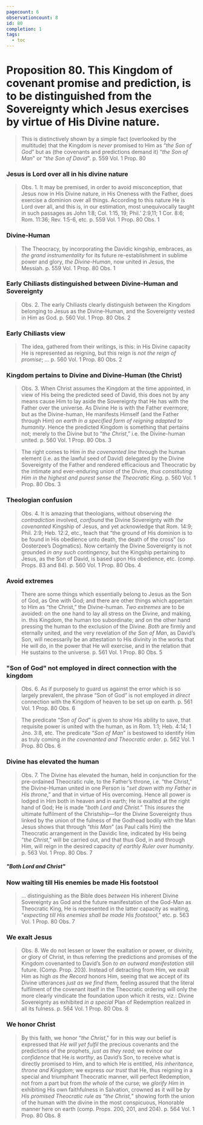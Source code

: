 ```yaml
---
pagecount: 6
observationcount: 8
id: 80
completion: 1
tags:
  - toc
---
```

# Proposition 80. This Kingdom of covenant promise and prediction, is to be distinguished from the Sovereignty which Jesus exercises by virtue of His Divine nature.

>This is distinctively shown by a simple fact (overlooked by the multitude) that the Kingdom is *never* promised to Him as “*the Son of God*” but as (the covenants and predictions demand it) “*the Son of Man*" or “*the Son of David*".
>p. 559 Vol. 1 Prop. 80
### Jesus is Lord over all in his divine nature
>Obs. 1. It may be premised, in order to avoid misconception, that Jesus now in His Divine nature, in His Oneness with the Father, does exercise a dominion over all things. According to this nature He is Lord over all, and this is, in our estimation, most unequivocally taught in such passages as John 1:8; Col. 1:15, 19; Phil.’ 2:9,11; 1 Cor. 8:6; Rom. 11:36; Rev. 1:5-6, etc.
>p. 559 Vol. 1 Prop. 80 Obs. 1
### Divine-Human
>The Theocracy, by incorporating the Davidic kingship, embraces, as *the grand instrumentality* for its future re-establishment in sublime power and glory, *the Divine-Human*, now united in Jesus, the Messiah.
>p. 559 Vol. 1 Prop. 80 Obs. 1
### Early Chiliasts distinguished between Divine-Human and Sovereignty
>Obs. 2. The early Chiliasts clearly distinguish between the Kingdom belonging to Jesus as the Divine-Human, and the Sovereignty vested in Him as God.
>p. 560 Vol. 1 Prop. 80 Obs. 2
### Early Chiliasts view
>The idea, gathered from their writings, is this: in His Divine capacity He is represented as reigning, but this reign is *not the reign of promise*; ...
>p. 560 Vol. 1 Prop. 80 Obs. 2
### Kingdom pertains to Divine and Divine-Human (the Christ)
>Obs. 3. When Christ assumes the Kingdom at the time appointed, in view of His being the predicted seed of David, this does not by any means cause Him to lay aside the Sovereignty that He has with the Father over the universe. As Divine He is with the Father evermore, but as the Divine-human, He manifests Himself (and the Father through Him) *on earth in a specified form of reigning adapted to humanity*. Hence the predicted Kingdom is something that pertains not; merely to the Divine but to “*the Christ*,” i.e. the Divine-human united.
>p. 560 Vol. 1 Prop. 80 Obs. 3

>The right comes to Him *in the covenanted line* through the human element (i.e. as the lawful seed of David) delegated by the Divine Sovereignty of the Father and rendered efficacious and Theocratic by the intimate and ever-enduring union of the Divine, *thus constituting Him in the highest and purest sense the Theocratic King*.
>p. 560 Vol. 1 Prop. 80 Obs. 3
### Theologian confusion
>Obs. 4. It is amazing that theologians, without observing *the contradiction* involved, *confound* the Divine Sovereignty with *the covenanted* Kingship of Jesus, and yet acknowledge that Rom. 14:9; Phil. 2:9; Heb. 12:2, etc., teach that “the ground of His dominion is to be found in His obedience unto death, the death of the cross” (so Oosterzee’s Dogmatics). Now certainly the Divine Sovereignty is not grounded *in any such contingency*, but the Kingship pertaining to Jesus, as the Son of David, is based upon His obedience, etc. (comp. Props. 83 and 84).
>p. 560 Vol. 1 Prop. 80 Obs. 4
### Avoid extremes
>There are some things which essentially belong to Jesus as the Son of God, as One with God; and there are other things which appertain to Him as “the Christ,”  the Divine-human. *Two extremes* are to be avoided: on the one hand to lay all stress on the Divine, and making, in. this Kingdom, the human too subordinate; and on the other hand pressing the human to the exclusion of the Divine. *Both* are firmly and eternally united, and the very revelation of *the Son of Man*, as David’s Son, will necessarily be an attestation to His divinity in the works that He will do, in the power that He will exercise, and in the relation that He sustains to the universe.
>p. 561 Vol. 1 Prop. 80 Obs. 5

### "Son of God" not employed in direct connection with the kingdom
>Obs. 6. As if purposely to guard us against the error which is so largely prevalent, the phrase “Son of God” is not employed *in direct* connection with the Kingdom of heaven to be set up on earth.
>p. 561 Vol. 1 Prop. 80 Obs. 6

>The predicate “*Son of God*” is given to show His ability to save, that requisite power is united with the human, as in Rom. 1:1; Heb. 4:14; 1 Jno. 3:8, etc. The predicate “*Son of Man*” is bestowed to identify Him as truly coming *in the covenanted and Theocratic order*.
>p. 562 Vol. 1 Prop. 80 Obs. 6

### Divine has elevated the human
>Obs. 7. The Divine has elevated the human, held in conjunction for the pre-ordained Theocratic rule, to the Father’s throne, i.e. “the Christ,” the Divine-Human united in one Person is “*set down with my Father in His throne*,” and that in virtue of His overcoming. Hence all power is lodged in Him both in heaven and in earth; He is exalted at the right hand of God; He is made “*both Lord and Christ*.” This *insures* the ultimate fulfilment of the Christship—for the Divine Sovereignty thus linked by the union of the fulness of the Godhead bodily with the Man Jesus shows that through “*this Man*” (as Paul calls Him) the Theocratic arrangement in the Davidic line, indicated by His being “*the Christ*,” will be carried out, and that thus God, in and through Him, will reign in the desired capacity *of earthly Ruler over humanity*.
>p. 563 Vol. 1 Prop. 80 Obs. 7
##### "Both Lord and Christ"
### Now waiting till His enemies be made His footstool
>... distinguishing as the Bible does *between* His inherent Divine Sovereignty as God and the future manifestation of the God-Man as Theocratic King, He is represented in the latter capacity as waiting, “*expecting till His enemies shall be made His footstool*,” etc.
>p. 563 Vol. 1 Prop. 80 Obs. 7
### We exalt Jesus
>Obs. 8. We do not lessen or lower the exaltation or power, or divinity, or glory of Christ, in thus referring the predictions and promises of the Kingdom covenanted to David’s Son *to an outward manifestation* still future. (Comp. Prop. 203). Instead of detracting from Him, we exalt Him as high *as the Record* honors Him, seeing that we accept of its Divine utterances *just as we find them*, feeling assured that the literal fulfilment of the covenant itself in the Theocratic ordering will only the more clearly vindicate the foundation upon which it rests, viz.: Divine Sovereignty as exhibited *in a special* Plan of Redemption realized in all its fulness.
>p. 564 Vol. 1 Prop. 80 Obs. 8
### We honor Christ
>By this faith, we honor “*the Christ*," for in this way our belief is expressed that *He will yet fulfil* the precious covenants and the predictions of the prophets, *just as they read*; we evince *our confidence* that He *is worthy*, as David’s Son, to receive what is directly promised to Him, and to which He is entitled, *His inheritance, throne and Kingdom*; we express *our trust* that He, thus reigning in a special and triumphant Theocratic manner, will perfect Redemption, not from a part but from *the whole* of the curse; we *glorify Him* in exhibiting His own faithfulness in Salvation, crowned as it will be *by His promised Theocratic rule as “the Christ,*" showing forth the union of the human with the divine in the most conspicuous, Honorable manner here on earth (comp. Props. 200, 201, and 204).
>p. 564 Vol. 1 Prop. 80 Obs. 8
